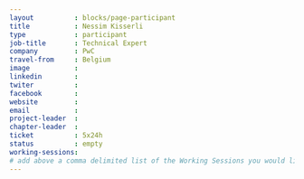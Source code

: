 ```yaml
---
layout          : blocks/page-participant
title           : Nessim Kisserli
type            : participant
job-title       : Technical Expert
company         : PwC
travel-from     : Belgium
image           :
linkedin        :
twiter          :
facebook        :
website         :
email           :
project-leader  :
chapter-leader  :
ticket          : 5x24h
status          : empty
working-sessions:
# add above a comma delimited list of the Working Sessions you would like to attend (use the session's title)
---
```


<!-- put more details about participant here -->
